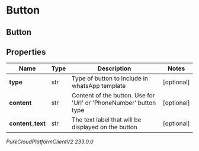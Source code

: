 # Button

## Button

## Properties

|Name | Type | Description | Notes|
|------------ | ------------- | ------------- | -------------|
| **type** | str | Type of button to include in whatsApp template | [optional] |
| **content** | str | Content of the button. Use for &#39;Url&#39; or &#39;PhoneNumber&#39; button type | [optional] |
| **content_text** | str | The text label that will be displayed on the button | [optional] |



_PureCloudPlatformClientV2 233.0.0_
